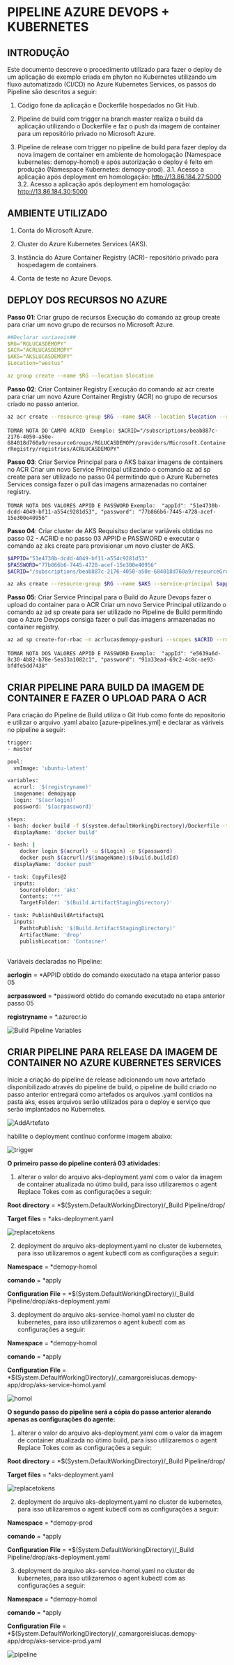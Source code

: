 # PIPELINE AZURE DEVOPS + KUBERNETES

## INTRODUÇÃO
Este documento descreve o procedimento utilizado para fazer o deploy de um aplicação de exemplo criada em phyton no Kubernetes utilizando um fluxo automatizado (CI/CD) no Azure Kubernetes Services, os passos do Pipeline são descritos a seguir:

1. Código fone da aplicação e Dockerfile hospedados no Git Hub.

2. Pipeline de build com trigger na branch master realiza o build da aplicação utilizando o Dockerfile e faz o push da imagem de container para um repositório privado no Microsoft Azure.

3. Pipeline de release com trigger no pipeline de build para fazer deploy da nova imagem de container em ambiente de homologação (Namespace kubernetes: demopy-homol) e após autorização o deploy é feito em produção (Namespace Kubernetes: demopy-prod).
    3.1. Acesso a aplicação após deployment em homologação: http://13.86.184.27:5000
    3.2. Acesso a aplicação após deployment em homologação: http://13.86.184.30:5000

## AMBIENTE UTILIZADO

1. Conta do Microsoft Azure.
    
1. Cluster do Azure Kubernetes Services (AKS). 

1. Instância do Azure Container Registry (ACR)- repositório privado para hospedagem de containers.
 
1. Conta de teste no Azure Devops.
    
## DEPLOY DOS RECURSOS NO AZURE

**Passo 01**: Criar grupo de recursos 
Execução do comando az group create para criar um novo grupo de recursos no Microsoft Azure.

```yaml
##Declarar variaveis##
$RG="RGLUCASDEMOPY"
$ACR="ACRLUCASDEMOPY"
$AKS="AKSLUCASDEMOPY"
$Location="westus"

az group create --name $RG --location $location
````

**Passo 02**: Criar Container Registry
Execução do comando az acr create para criar um novo Azure Container Registry (ACR) no grupo de recursos criado no passo anterior.

```bash
az acr create --resource-group $RG --name $ACR --location $location --sku standard
```

`TOMAR NOTA DO CAMPO ACRID `
`Exemplo: $ACRID="/subscriptions/beab887c-2176-4050-a50e-684018d760a9/resourceGroups/RGLUCASDEMOPY/providers/Microsoft.ContainerRegistry/registries/ACRLUCASDEMOPY"`

**Passo 03**: Criar Service Principal para o AKS baixar imagens de containers no ACR
Criar um novo Service Principal utilizando o comando az ad sp create para ser utilizado no passo 04 permitindo que o Azure Kubernetes Services consiga fazer o pull das imagens armazenadas no container registry.

`TOMAR NOTA DOS VALORES APPID E PASSWORD`
   `Exemplo: 
      "appId": "51e4730b-dcdd-4049-bf11-a554c9281d53",
      "password": "77b866b6-7445-4728-acef-15e300e40956"`

**Passo 04**: Criar cluster de AKS
Requisitso declarar variáveis obtidas no passo 02 - ACRID e no passo 03 APPID e PASSWORD e executar o comando az aks create para provisionar um novo cluster de AKS.

```bash
$APPID="51e4730b-dcdd-4049-bf11-a554c9281d53" 
$PASSWORD="77b866b6-7445-4728-acef-15e300e40956"
$ACRID="/subscriptions/beab887c-2176-4050-a50e-684018d760a9/resourceGroups/RGLUCASDEMOPY/providers/Microsoft.ContainerRegistry/registries/ACRLUCASDEMOPY"

az aks create --resource-group $RG --name $AKS --service-principal $appid --client-secret $password --node-vm-size Standard_B2s --node-count 2 --enable-addons monitoring --generate-ssh-keys --location $location 
```

**Passo 05**: Criar Service Principal para o Build do Azure Devops fazer o upload do container para o ACR
Criar um novo Service Principal utilizando o comando az ad sp create para ser utilizado no Pipeline de Build permitindo que o Azure Devpops consiga fazer o pull das imagens armazenadas no container registry.

```bash
az ad sp create-for-rbac -n acrlucasdemopy-pushuri --scopes $ACRID --role acrpush
````
`TOMAR NOTA DOS VALORES APPID E PASSWORD`
   `Exemplo: 
      "appId": "e5639a6d-8c30-4b82-b78e-5ea33a1082c1",
      "password": "91a33ead-69c2-4c8c-ae93-bfdfe5dd7438"`


## CRIAR PIPELINE PARA BUILD DA IMAGEM DE CONTAINER E FAZER O UPLOAD PARA O ACR
Para criação do Pipeline de Build utiliza o Git Hub como fonte do repositorio e utilizar o arquivo .yaml abaixo [azure-pipelines.yml] e declarar as váriveis no pipeline a seguir:

```bash
trigger:
- master

pool:
  vmImage: 'ubuntu-latest'

variables:
  acrurl: '$(registryname)'
  imagename: demopyapp
  login: '$(acrlogin)'
  password: '$(acrpassword)'

steps:
- bash: docker build -f $(system.defaultWorkingDirectory)/Dockerfile -t $(acrurl)/$(imageName):$(build.buildId) $(system.defaultWorkingDirectory)
  displayName: 'docker build'

- bash: |
    docker login $(acrurl) -u $(Login) -p $(password)
    docker push $(acrurl)/$(imageName):$(build.buildId)
  displayName: 'docker push'

- task: CopyFiles@2
  inputs:
    SourceFolder: 'aks'
    Contents: '**'
    TargetFolder: '$(Build.ArtifactStagingDirectory)'

- task: PublishBuildArtifacts@1
  inputs:
    PathtoPublish: '$(Build.ArtifactStagingDirectory)'
    ArtifactName: 'drop'
    publishLocation: 'Container'
    
  ``` 

Variáveis declaradas no Pipeline:

**acrlogin** = *APPID obtido do comando executado na etapa anterior passo 05

**acrpassword** = *password obtido do comando executado na etapa anterior passo 05

**registryname** = *<nomedoazurecontainerregistry>.azurecr.io
  
![Build Pipeline Variables](images/BuildVariables.png)


 ## CRIAR PIPELINE PARA  RELEASE DA IMAGEM DE CONTAINER NO AZURE KUBERNETES SERVICES
Inicie a criação do pipeline de release adicionando um novo artefado disponibilizado através do pipeline de build, o pipeline de build criado no passo anterior entregará como artefados os arquivos .yaml contidos na pasta aks, esses arquivos serão utilizados para o deploy e serviço que serão implantados no Kubernetes.
 
 ![AddArtefato](images/AddArtifact.png)

habilite o deployment contínuo conforme imagem abaixo:

![trigger](images/Trigger.png)

**O primeiro passo do pipeline conterá 03 atividades:**
01. alterar o valor do arquivo aks-deployment.yaml com o valor da imagem de container atualizada no útimo build, para isso utilizaremos o agent Replace Tokes com as configurações a seguir:
 
  **Root directory** = *$(System.DefaultWorkingDirectory)/_Build Pipeline/drop/
  
  **Target files** = *aks-deployment.yaml

![replacetokens](images/replacetokens.png)
  
 02. deployment do arquivo aks-deployment.yaml no cluster de kubernetes, para isso utilizaremos o agent kubectl com as configurações a seguir:
 
  **Namespace** = *demopy-homol
  
  **comando** = *apply
  
  **Configuration File** = *$(System.DefaultWorkingDirectory)/_Build Pipeline/drop/aks-deployment.yaml

 03. deployment do arquivo aks-service-homol.yaml no cluster de kubernetes, para isso utilizaremos o agent kubectl com as configurações a seguir:
 
  **Namespace** = *demopy-homol
  
  **comando** = *apply
  
  **Configuration File** = *$(System.DefaultWorkingDirectory)/_camargoreislucas.demopy-app/drop/aks-service-homol.yaml
 
 ![homol](images/Homol.png)
 
**O segundo passo do pipeline será a cópia do passo anterior alerando apenas as configurações do agente:**

01. alterar o valor do arquivo aks-deployment.yaml com o valor da imagem de container atualizada no útimo build, para isso utilizaremos o agent Replace Tokes com as configurações a seguir:
 
  **Root directory** = *$(System.DefaultWorkingDirectory)/_Build Pipeline/drop/
  
  **Target files** = *aks-deployment.yaml

![replacetokens](images/replacetokens.png)
  
 02. deployment do arquivo aks-deployment.yaml no cluster de kubernetes, para isso utilizaremos o agent kubectl com as configurações a seguir:
 
  **Namespace** = *demopy-prod
  
  **comando** = *apply
  
  **Configuration File** = *$(System.DefaultWorkingDirectory)/_Build Pipeline/drop/aks-deployment.yaml

 03. deployment do arquivo aks-service-homol.yaml no cluster de kubernetes, para isso utilizaremos o agent kubectl com as configurações a seguir:
 
  **Namespace** = *demopy-homol
  
  **comando** = *apply
  
  **Configuration File** = *$(System.DefaultWorkingDirectory)/_camargoreislucas.demopy-app/drop/aks-service-prod.yaml
  
 
 ![pipeline](images/Pipeline.png)
